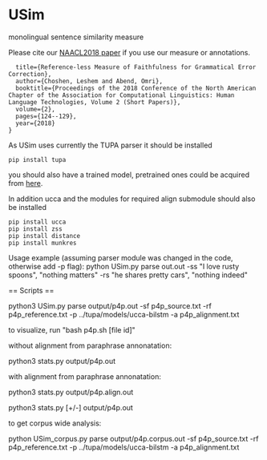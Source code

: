 # USim
monolingual sentence similarity measure

Please cite our [NAACL2018 paper](http://www.aclweb.org/anthology/N18-2020) if you use our measure or annotations.

```@inproceedings{choshen2018reference,
  title={Reference-less Measure of Faithfulness for Grammatical Error Correction},
  author={Choshen, Leshem and Abend, Omri},
  booktitle={Proceedings of the 2018 Conference of the North American Chapter of the Association for Computational Linguistics: Human Language Technologies, Volume 2 (Short Papers)},
  volume={2},
  pages={124--129},
  year={2018}
}
```

As USim uses currently the TUPA parser it should be installed

`pip install tupa`

you should also have a trained model, pretrained ones could be acquired from [here](https://github.com/danielhers/tupa).

In addition ucca and the modules for required align submodule should also be installed

```
pip install ucca
pip install zss
pip install distance
pip install munkres
```


Usage example (assuming parser module was changed in the code, otherwise add -p flag):
python USim.py parse out.out -ss "I love rusty spoons", "nothing matters" -rs "he shares pretty cars", "nothing indeed"

== Scripts ==

python3 USim.py parse output/p4p.out -sf p4p_source.txt -rf p4p_reference.txt -p ../tupa/models/ucca-bilstm  -a p4p_alignment.txt

to visualize, run "bash p4p.sh [file id]"

without alignment from paraphrase annonatation:

python3 stats.py output/p4p.out

with alignment from paraphrase annonatation:

python3 stats.py output/p4p.align.out

python3 stats.py [+/-] output/p4p.out

to get corpus wide analysis:

python USim_corpus.py parse output/p4p.corpus.out -sf p4p_source.txt -rf p4p_reference.txt -p ../tupa/models/ucca-bilstm  -a p4p_alignment.txt